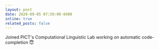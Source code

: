 ```yaml
---
layout: post
date: 2020-09-05 07:59:00-0400
inline: true
related_posts: false
---
```


Joined PICT's Computational Linguistic Lab working on automatic code-completion :innocent: